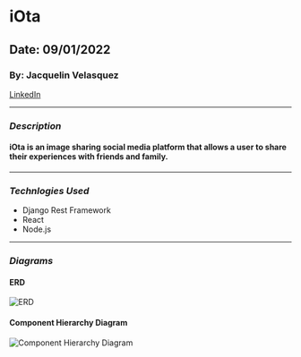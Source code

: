 # iOta
## Date: 09/01/2022
### By: Jacquelin Velasquez
[LinkedIn](https://www.linkedin.com/in/jacquelinvelasquez/)
***

### ***Description***
#### iOta is an image sharing social media platform that allows a user to share their experiences with friends and family.
***
### ***Technlogies Used***
* Django Rest Framework
* React
* Node.js
***
### ***Diagrams***
#### ERD
![ERD](https://i.imgur.com/HgD6Yag.png)

#### Component Hierarchy Diagram
![Component Hierarchy Diagram](https://i.imgur.com/1wxuxxv.png)

